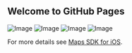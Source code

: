 ## Welcome to GitHub Pages

![Image](https://cdn.pbrd.co/images/6berUof7c.png)
![Image](https://cdn.pbrd.co/images/6bfTrjJUk.png)
![Image](https://cdn.pbrd.co/images/6bgj5KPos.png)
![Image](https://cdn.pbrd.co/images/6bgNt9RAr.png)

For more details see [Maps SDK for iOS](https://developers.google.com/maps/documentation/ios-sdk/).
